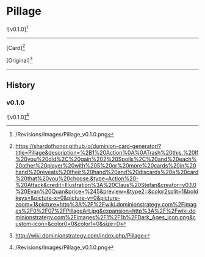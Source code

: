 # Pillage

![v0.1.0][^v0.1.0]

---

[Card][^Card]

[Original][^Original]

---

## History

### v0.1.0

![v0.1.0][^v0.1.0]

[^v0.1.0]: /Revisions/Images/Pillage_v0.1.0.png
[^Card]: https://shardofhonor.github.io/dominion-card-generator/?title=Pillage&description=%2B1%20Action%0A%0ATrash%20this.%20If%20you%20did%2C%20gain%202%20Spoils%2C%20and%20each%20other%20player%20with%205%20or%20more%20cards%20in%20hand%20reveals%20their%20hand%20and%20discards%20a%20card%20that%20you%20choose.&type=Action%20-%20Attack&credit=Illustration%3A%20Claus%20Stefan&creator=v0.1.0%20Evan%20Quan&price=%245&preview=&type2=&color2split=1&boldkeys=&picture-x=0&picture-y=0&picture-zoom=1&picture=http%3A%2F%2Fwiki.dominionstrategy.com%2Fimages%2F0%2F07%2FPillageArt.jpg&expansion=http%3A%2F%2Fwiki.dominionstrategy.com%2Fimages%2F1%2F1b%2FDark_Ages_icon.png&custom-icon=&color0=0&color1=0&size=0
[^Original]: http://wiki.dominionstrategy.com/index.php/Pillage
